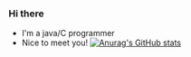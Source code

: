 ### Hi there
* I'm a java/C programmer
* Nice to meet you!
[![Anurag's GitHub stats](https://github-readme-stats.vercel.app/api?username=Vera-Firefly)](https://github.com/anuraghazra/github-readme-stats)
